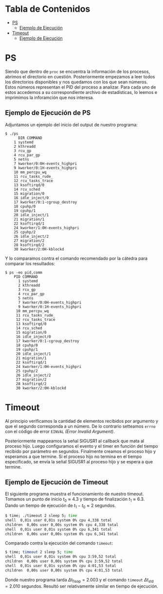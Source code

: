 # Tabla de Contenidos

- [PS](#ps)
    - [Ejemplo de Ejecución](#ejemplo-de-ejecución-de-ps)
- [Timeout](#timeout)
    - [Ejemplo de Ejecución](#ejemplo-de-ejecución-de-timeout)
# PS

Siendo que dentro de `proc` se encuentra la información de los procesos, abrimos el directorio en cuestión. Posteriormente empezamos a leer todos los directorios disponibles y nos quedamos con los que sean números. Estos números representan el PID del proceso a analizar. Para cada uno de estos accedemos a su correspondiente archivo de estadísticas, lo leemos e imprimimos la inforamción que nos interesa. 

## Ejemplo de Ejecución de PS

Adjuntamos un ejemplo del inicio del output de nuestro programa:

```
$ ./ps      
      DIR COMMAND
	1 systemd
	2 kthreadd
	3 rcu_gp
	4 rcu_par_gp
	5 netns
	7 kworker/0:0H-events_highpri
	9 kworker/0:1H-events_highpri
	10 mm_percpu_wq
	11 rcu_tasks_rude_
	12 rcu_tasks_trace
	13 ksoftirqd/0
	14 rcu_sched
	15 migration/0
	16 idle_inject/0
	17 kworker/0:1-cgroup_destroy
	18 cpuhp/0
	19 cpuhp/1
	20 idle_inject/1
	21 migration/1
	22 ksoftirqd/1
	24 kworker/1:0H-events_highpri
	25 cpuhp/2
	26 idle_inject/2
	27 migration/2
	28 ksoftirqd/2
	30 kworker/2:0H-kblockd
```

Y lo comparamos contra el comando recomendado por la cátedra para comparar los resultados:

```
$ ps -eo pid,comm
    PID COMMAND
      1 systemd
      2 kthreadd
      3 rcu_gp
      4 rcu_par_gp
      5 netns
      7 kworker/0:0H-events_highpri
      9 kworker/0:1H-events_highpri
     10 mm_percpu_wq
     11 rcu_tasks_rude_
     12 rcu_tasks_trace
     13 ksoftirqd/0
     14 rcu_sched
     15 migration/0
     16 idle_inject/0
     17 kworker/0:1-cgroup_destroy
     18 cpuhp/0
     19 cpuhp/1
     20 idle_inject/1
     21 migration/1
     22 ksoftirqd/1
     24 kworker/1:0H-events_highpri
     25 cpuhp/2
     26 idle_inject/2
     27 migration/2
     28 ksoftirqd/2
     30 kworker/2:0H-kblockd
```

# Timeout

Al principio verificamos la cantidad de elementos recibidos por argumento y que el segundo corresponda a un número. De lo contrario setteamos `errno` con el código de error `EINVAL` _(Error Invalid Argument)_.

Posteriormente mappeamos la señal SIGUSR1 al callback que mata al proceso hijo. Luego configuramos el evento y el timer en función del tiempo recibido por parámetro en segundos. Finalmente creamos el proceso hijo y esperamos a que termine. Si el proceso hijo no termina en el tiempo especificado, se envía la señal SIGUSR1 al proceso hijo y se espera a que termine. 

## Ejemplo de Ejecución de Timeout

El siguiente programa muestra el funcionamiento de nuestro timeout. Tomamos un punto de inicio $t_0 \approx 4.3$ y tiempo de finalización $t_1 \approx 6.3$. Dando un tiempo de ejecución de $t_1 - t_0 \approx 2$ segundos.

```bash
$ time; ./timeout 2 sleep 5; time
shell  0,01s user 0,01s system 0% cpu 4,338 total
children  0,00s user 0,00s system 0% cpu 4,338 total
shell  0,01s user 0,01s system 0% cpu 6,341 total
children  0,00s user 0,00s system 0% cpu 6,341 total
```

Comparado contra la ejecución del comando `timeout`:

```bash
$ time; timeout 2 sleep 5; time 
shell  0,01s user 0,01s system 0% cpu 3:59,52 total
children  0,00s user 0,00s system 0% cpu 3:59,52 total
shell  0,01s user 0,01s system 0% cpu 4:01,53 total
children  0,00s user 0,00s system 0% cpu 4:01,53 total
```

Donde nuestro programa tarda $\Delta t_{\text{fisop}} = 2.003$ y el comando `timeout`  $\Delta t_{\text{std}} = 2.010$ segundos. Resultó ser relativamente similar en tiempo de ejecución.
